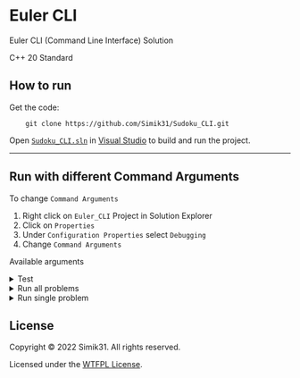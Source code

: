 # Euler CLI
Euler CLI (Command Line Interface) Solution

C++ 20 Standard

## How to run

Get the code:
```
    git clone https://github.com/Simik31/Sudoku_CLI.git
```

Open [`Sudoku_CLI.sln`](Sudoku_CLI.sln) in [Visual Studio](https://visualstudio.microsoft.com/ "Get Visual Studio") to build and run the project.

---

## Run with different Command Arguments

To change `Command Arguments`

 1. Right click on `Euler_CLI` Project in Solution Explorer
 2. Click on `Properties`
 3. Under `Configuration Properties` select `Debugging`
 4. Change `Command Arguments`

 Available arguments
 
 <details>
<summary>Test</summary>
Run tests on utils namespace

```
    test
    t
```

> ! No test implemented yet :/
    
</details>

<details>
<summary>Run all problems</summary>

```
    run --all
    run -a
    r --all
    r -a
```

</details>
   
<details>
<summary>Run single problem</summary>

```
    run --id ID
    r --id ID
```

> Run problem number ID (must be valid integer)
</details>

## License

Copyright &copy; 2022 Simik31. All rights reserved.

Licensed under the [WTFPL License](LICENSE.md).

